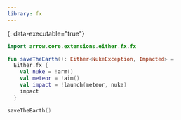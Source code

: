 ```yaml
---
library: fx
---
```

{: data-executable="true"}
```kotlin
import arrow.core.extensions.either.fx.fx

fun saveTheEarth(): Either<NukeException, Impacted> =
  Either.fx {
    val nuke = !arm()
    val meteor = !aim()
    val impact = !launch(meteor, nuke)
    impact
  }

saveTheEarth()
```
